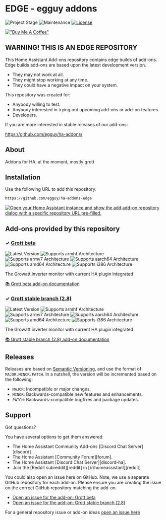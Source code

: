 # EDGE - egguy addons

![Project Stage][project-stage-shield]
![Maintenance][maintenance-shield]
[![License][license-shield]](LICENSE.md)

[!["Buy Me A Coffee"](https://www.buymeacoffee.com/assets/img/custom_images/orange_img.png)](https://www.buymeacoffee.com/egguy)


## WARNING! THIS IS AN EDGE REPOSITORY

This Home Assistant Add-ons repository contains edge builds of add-ons. Edge
builds add-ons are based upon the latest development version.

- They may not work at all.
- They might stop working at any time.
- They could have a negative impact on your system.

This repository was created for:

- Anybody willing to test.
- Anybody interested in trying out upcoming add-ons or add-on features.
- Developers.

If you are more interested in stable releases of our add-ons:

<https://github.com/egguy/ha-addons/>


## About

Addons for HA, at the moment, mostly grott

## Installation

Use the following URL to add this repository:

```txt
https://github.com/egguy/ha-addons-edge
```

[![Open your Home Assistant instance and show the add add-on repository dialog with a specific repository URL pre-filled.](https://my.home-assistant.io/badges/supervisor_add_addon_repository.svg)](https://my.home-assistant.io/redirect/supervisor_add_addon_repository/?repository_url=https%3A%2F%2Fgithub.com%2Fegguy%2Fha-addons-edge)



## Add-ons provided by this repository

### &#10003; [Grott beta][addon-grott-beta]

![Latest Version][grott-beta-version-shield]
![Supports armhf Architecture][grott-beta-armhf-shield]
![Supports armv7 Architecture][grott-beta-armv7-shield]
![Supports aarch64 Architecture][grott-beta-aarch64-shield]
![Supports amd64 Architecture][grott-beta-amd64-shield]
![Supports i386 Architecture][grott-beta-i386-shield]

The Growatt inverter monitor with current HA plugin integrated

[:books: Grott beta add-on documentation][addon-doc-grott-beta]

### &#10003; [Grott stable branch (2.8)][addon-grott]

![Latest Version][grott-version-shield]
![Supports armhf Architecture][grott-armhf-shield]
![Supports armv7 Architecture][grott-armv7-shield]
![Supports aarch64 Architecture][grott-aarch64-shield]
![Supports amd64 Architecture][grott-amd64-shield]
![Supports i386 Architecture][grott-i386-shield]

The Growatt inverter monitor with current HA plugin integrated

[:books: Grott stable branch (2.8) add-on documentation][addon-doc-grott]

## Releases

Releases are based on [Semantic Versioning][semver], and use the format
of ``MAJOR.MINOR.PATCH``. In a nutshell, the version will be incremented
based on the following:

- ``MAJOR``: Incompatible or major changes.
- ``MINOR``: Backwards-compatible new features and enhancements.
- ``PATCH``: Backwards-compatible bugfixes and package updates.

## Support

Got questions?

You have several options to get them answered:

- The Home Assistant Community Add-ons [Discord Chat Server][discord]
- The Home Assistant [Community Forum][forum].
- The Home Assistant [Discord Chat Server][discord-ha].
- Join the [Reddit subreddit][reddit] in [/r/homeassistant][reddit]

You could also open an issue here on GitHub. Note, we use a separate
GitHub repository for each add-on. Please ensure you are creating the issue
on the correct GitHub repository matching the add-on.

- [Open an issue for the add-on: Grott beta][grott-beta-issue]
- [Open an issue for the add-on: Grott stable branch (2.8)][grott-issue]

For a general repository issue or add-on ideas [open an issue here][issue]



[addon-grott-beta]: https://github.com/egguy/addon-grott-beta/tree/713c4c1
[addon-doc-grott-beta]: https://github.com/egguy/addon-grott-beta/blob/713c4c1/README.md
[grott-beta-issue]: https://github.com/egguy/addon-grott-beta/issues
[grott-beta-version-shield]: https://img.shields.io/badge/version-713c4c1-blue.svg
[grott-beta-aarch64-shield]: https://img.shields.io/badge/aarch64-yes-green.svg
[grott-beta-amd64-shield]: https://img.shields.io/badge/amd64-yes-green.svg
[grott-beta-armhf-shield]: https://img.shields.io/badge/armhf-yes-green.svg
[grott-beta-armv7-shield]: https://img.shields.io/badge/armv7-yes-green.svg
[grott-beta-i386-shield]: https://img.shields.io/badge/i386-yes-green.svg
[addon-grott]: https://github.com/egguy/addon-grott/tree/5c5299a
[addon-doc-grott]: https://github.com/egguy/addon-grott/blob/5c5299a/README.md
[grott-issue]: https://github.com/egguy/addon-grott/issues
[grott-version-shield]: https://img.shields.io/badge/version-5c5299a-blue.svg
[grott-aarch64-shield]: https://img.shields.io/badge/aarch64-yes-green.svg
[grott-amd64-shield]: https://img.shields.io/badge/amd64-yes-green.svg
[grott-armhf-shield]: https://img.shields.io/badge/armhf-yes-green.svg
[grott-armv7-shield]: https://img.shields.io/badge/armv7-yes-green.svg
[grott-i386-shield]: https://img.shields.io/badge/i386-yes-green.svg
[gitlabci-shield]: https://gitlab.com/egguy/ha-addons-edge/badges/master/pipeline.svg
[gitlabci]: https://gitlab.com/egguy/ha-addons-edge/pipelines
[issue]: https://github.com/egguy/ha-addons-edge/issues
[license-shield]: https://img.shields.io/github/license/egguy/ha-addons-edge.svg
[maintenance-shield]: https://img.shields.io/maintenance/yes/2023.svg
[project-stage-shield]: https://img.shields.io/badge/project%20stage-production%20ready-brightgreen.svg
[semver]: http://semver.org/spec/v2.0.0.html